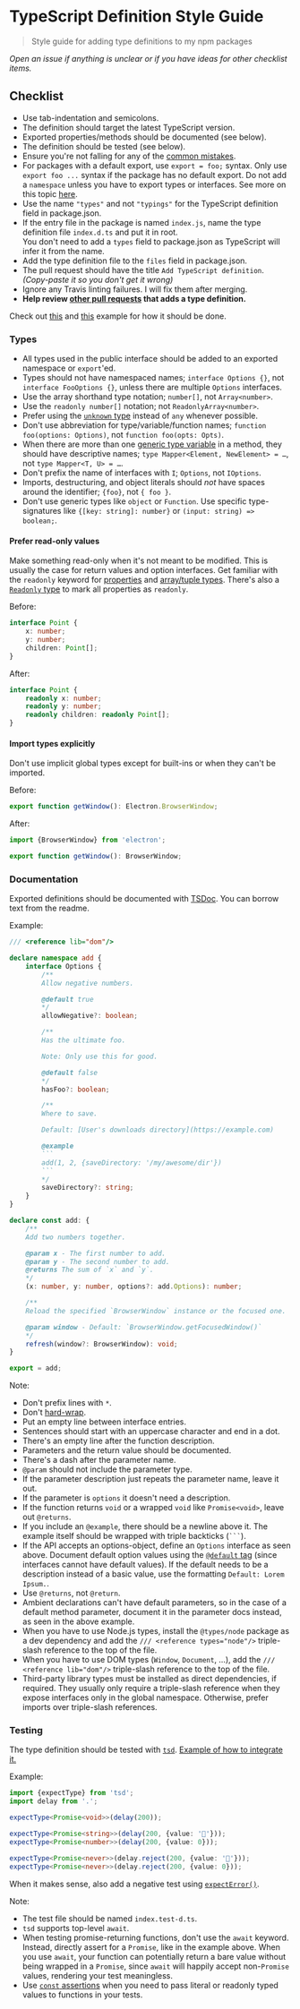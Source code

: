 # TypeScript Definition Style Guide

> Style guide for adding type definitions to my npm packages

*Open an issue if anything is unclear or if you have ideas for other checklist items.*


## Checklist

- Use tab-indentation and semicolons.
- The definition should target the latest TypeScript version.
- Exported properties/methods should be documented (see below).
- The definition should be tested (see below).
- Ensure you're not falling for any of the [common mistakes](https://github.com/DefinitelyTyped/DefinitelyTyped/#common-mistakes).
- For packages with a default export, use `export = foo;` syntax. Only use `export foo ...` syntax if the package has no default export. Do not add a `namespace` unless you have to export types or interfaces. See more on this topic [here](https://github.com/DefinitelyTyped/DefinitelyTyped#should-i-add-an-empty-namespace-to-a-package-that-doesnt-export-a-module-to-use-es6-style-imports).
- Use the name `"types"` and not `"typings"` for the TypeScript definition field in package.json.
- If the entry file in the package is named `index.js`, name the type definition file `index.d.ts` and put it in root.<br>
	You don't need to add a `types` field to package.json as TypeScript will infer it from the name.
- Add the type definition file to the `files` field in package.json.
- The pull request should have the title `Add TypeScript definition`. *(Copy-paste it so you don't get it wrong)*
- Ignore any Travis linting failures. I will fix them after merging.
- **Help review [other pull requests](https://github.com/search?q=user%3Asindresorhus+is%3Apr+is%3Aopen+%22Add+TypeScript+definition%22&type=Issues) that adds a type definition.**

Check out [this](https://github.com/sindresorhus/write-json-file/blob/master/index.d.ts) and [this](https://github.com/sindresorhus/delay/blob/master/index.d.ts) example for how it should be done.

### Types

- All types used in the public interface should be added to an exported namespace or `export`'ed.
- Types should not have namespaced names; `interface Options {}`, not `interface FooOptions {}`, unless there are multiple `Options` interfaces.
- Use the array shorthand type notation; `number[]`, not `Array<number>`.
- Use the `readonly number[]` notation; not `ReadonlyArray<number>`.
- Prefer using the [`unknown` type](https://www.typescriptlang.org/docs/handbook/release-notes/typescript-3-0.html#new-unknown-top-type) instead of `any` whenever possible.
- Don't use abbreviation for type/variable/function names; `function foo(options: Options)`, not `function foo(opts: Opts)`.
- When there are more than one [generic type variable](https://www.typescriptlang.org/docs/handbook/generics.html#working-with-generic-type-variables) in a method, they should have descriptive names; `type Mapper<Element, NewElement> = …`, not `type Mapper<T, U> = …`.
- Don't prefix the name of interfaces with `I`; `Options`, not `IOptions`.
- Imports, destructuring, and object literals should *not* have spaces around the identifier; `{foo}`, not `{ foo }`.
- Don't use generic types like `object` or `Function`. Use specific type-signatures like `{[key: string]: number}` or `(input: string) => boolean;`.

#### Prefer read-only values

Make something read-only when it's not meant to be modified. This is usually the case for return values and option interfaces. Get familiar with the `readonly` keyword for [properties](https://www.typescriptlang.org/docs/handbook/interfaces.html#readonly-properties) and [array/tuple types](https://github.com/Microsoft/TypeScript/wiki/What's-new-in-TypeScript#improvements-for-readonlyarray-and-readonly-tuples). There's also a [`Readonly` type](https://basarat.gitbooks.io/typescript/docs/types/readonly.html) to mark all properties as `readonly`.

Before:

```ts
interface Point {
	x: number;
	y: number;
	children: Point[];
}
```

After:

```ts
interface Point {
	readonly x: number;
	readonly y: number;
	readonly children: readonly Point[];
}
```

#### Import types explicitly

Don't use implicit global types except for built-ins or when they can't be imported.

Before:

```ts
export function getWindow(): Electron.BrowserWindow;
```

After:

```ts
import {BrowserWindow} from 'electron';

export function getWindow(): BrowserWindow;
```

### Documentation

Exported definitions should be documented with [TSDoc](https://github.com/Microsoft/tsdoc). You can borrow text from the readme.

Example:

```ts
/// <reference lib="dom"/>

declare namespace add {
	interface Options {
		/**
		Allow negative numbers.

		@default true
		*/
		allowNegative?: boolean;

		/**
		Has the ultimate foo.

		Note: Only use this for good.

		@default false
		*/
		hasFoo?: boolean;

		/**
		Where to save.

		Default: [User's downloads directory](https://example.com)

		@example
		```
		add(1, 2, {saveDirectory: '/my/awesome/dir'})
		```
		*/
		saveDirectory?: string;
	}
}

declare const add: {
	/**
	Add two numbers together.

	@param x - The first number to add.
	@param y - The second number to add.
	@returns The sum of `x` and `y`.
	*/
	(x: number, y: number, options?: add.Options): number;

	/**
	Reload the specified `BrowserWindow` instance or the focused one.

	@param window - Default: `BrowserWindow.getFocusedWindow()`
	*/
	refresh(window?: BrowserWindow): void;
}

export = add;
```

Note:

- Don't prefix lines with `*`.
- Don't [hard-wrap](https://stackoverflow.com/questions/319925/difference-between-hard-wrap-and-soft-wrap).
- Put an empty line between interface entries.
- Sentences should start with an uppercase character and end in a dot.
- There's an empty line after the function description.
- Parameters and the return value should be documented.
- There's a dash after the parameter name.
- `@param` should not include the parameter type.
- If the parameter description just repeats the parameter name, leave it out.
- If the parameter is `options` it doesn't need a description.
- If the function returns `void` or a wrapped `void` like `Promise<void>`, leave out `@returns`.
- If you include an `@example`, there should be a newline above it. The example itself should be wrapped with triple backticks (```` ``` ````).
- If the API accepts an options-object, define an `Options` interface as seen above. Document default option values using the [`@default` tag](http://usejsdoc.org/tags-default.html) (since interfaces cannot have default values). If the default needs to be a description instead of a basic value, use the formatting `Default: Lorem Ipsum.`.
- Use `@returns`, not `@return`.
- Ambient declarations can't have default parameters, so in the case of a default method parameter, document it in the parameter docs instead, as seen in the above example.
- When you have to use Node.js types, install the `@types/node` package as a dev dependency and add the `/// <reference types="node"/>` triple-slash reference to the top of the file.
- When you have to use DOM types (`Window`, `Document`, …), add the `/// <reference lib="dom"/>` triple-slash reference to the top of the file.
- Third-party library types must be installed as direct dependencies, if required. They usually only require a triple-slash reference when they expose interfaces only in the global namespace. Otherwise, prefer imports over triple-slash references.

### Testing

The type definition should be tested with [`tsd`](https://github.com/SamVerschueren/tsd). [Example of how to integrate it.](https://github.com/sindresorhus/delay/commit/594c42fa0f9f5f2997715d7e83dbd9e2e018e9aa)

Example:

```ts
import {expectType} from 'tsd';
import delay from '.';

expectType<Promise<void>>(delay(200));

expectType<Promise<string>>(delay(200, {value: '🦄'}));
expectType<Promise<number>>(delay(200, {value: 0}));

expectType<Promise<never>>(delay.reject(200, {value: '🦄'}));
expectType<Promise<never>>(delay.reject(200, {value: 0}));
```

When it makes sense, also add a negative test using [`expectError()`](https://github.com/SamVerschueren/tsd#expecterrorfunction).

Note:

- The test file should be named `index.test-d.ts`.
- `tsd` supports top-level `await`.
- When testing promise-returning functions, don't use the `await` keyword. Instead, directly assert for a `Promise`, like in the example above. When you use `await`, your function can potentially return a bare value without being wrapped in a `Promise`, since `await` will happily accept non-`Promise` values, rendering your test meaningless.
- Use [`const` assertions](https://github.com/Microsoft/TypeScript/wiki/What's-new-in-TypeScript#const-assertions) when you need to pass literal or readonly typed values to functions in your tests.
